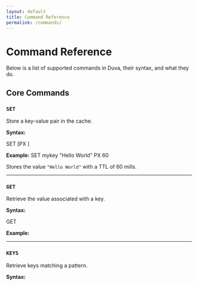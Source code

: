 ```yaml
---
layout: default
title: Command Reference
permalink: /commands/
---
```


# Command Reference

Below is a list of supported commands in Duva, their syntax, and what they do.

## Core Commands

### `SET`
Store a key-value pair in the cache.

**Syntax:**

SET <key> <value> [PX <ttl-in-mills>]


**Example:**
SET mykey "Hello World" PX 60


Stores the value `"Hello World"` with a TTL of 60 mills.

---

### `GET`
Retrieve the value associated with a key.

**Syntax:**

GET <key>

**Example:**

---

### `KEYS`
Retrieve keys matching a pattern.

**Syntax:**